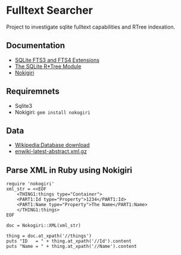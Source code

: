 # Fulltext Searcher

Project to investigate sqlite fulltext capabilities and RTree indexation.

## Documentation

- [SQLite FTS3 and FTS4 Extensions](https://www.sqlite.org/fts3.html)
- [The SQLite R*Tree Module](https://sqlite.org/rtree.html)
- [Nokigiri](https://nokogiri.org)

## Requiremnets

- Sqlite3
- Nokigiri: `gem install nokogiri`

## Data

- [Wikipedia:Database download](https://en.wikipedia.org/wiki/Wikipedia:Database_download)
- [enwiki-latest-abstract.xml.gz](https://dumps.wikimedia.org/enwiki/latest/enwiki-latest-abstract.xml.gz)

## Parse XML in Ruby using Nokigiri

    require 'nokogiri'
    xml_str = <<EOF
        <THING1:things type="Container">
        <PART1:Id type="Property">1234</PART1:Id>
        <PART1:Name type="Property">The Name</PART1:Name>
        </THING1:things>
    EOF

    doc = Nokogiri::XML(xml_str)

    thing = doc.at_xpath('//things')
    puts "ID   = " + thing.at_xpath('//Id').content
    puts "Name = " + thing.at_xpath('//Name').content

